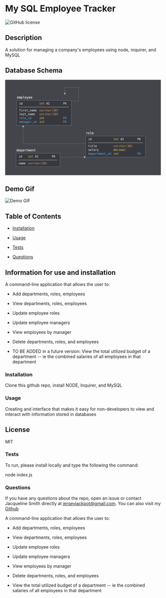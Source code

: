 
# My SQL Employee Tracker

![GitHub license](https://img.shields.io/badge/license-MIT-blue)

## Description 

A solution for managing a company's employees using node, inquirer, and MySQL

## Database Schema

![Database Schema](Assets/schema.png)

## Demo Gif

![Demo GIF](https://github.com/jerseyjackpot/My-SQL-Employee-Tracker/blob/master/Assets/Employee%20Tracker%20Demo.gif)

## Table of Contents 

* [Installation](#Installation)

* [Usage](#Usage)

* [Tests](#Tests)

* [Questions](#Questions)


## Information for use and installation

A command-line application that allows the user to:

  * Add departments, roles, employees

  * View departments, roles, employees

  * Update employee roles

  * Update employee managers

  * View employees by manager

  * Delete departments, roles, and employees

  * TO BE ADDED in a future version: View the total utilized budget of a department -- ie the combined salaries of all employees in that department

### Installation 

Clone this github repo, install NODE, Inquirer, and MySQL

### Usage 

 Creating and interface that makes it easy for non-developers to view and interact with information stored in databases

## License 

MIT

### Tests 
To run, please install locally and type the following the command:

node index.js

### Questions 

If you have any questions about the repo, open an issue or contact Jacqueline Smith directly at jerseyjackpot@gmail.com.
You can also visit my [Github](https://github.com/jerseyjackpot/my-sql-employee-tracker) 

  
A command-line application that allows the user to:

  * Add departments, roles, employees

  * View departments, roles, employees

  * Update employee roles

  * Update employee managers

  * View employees by manager

  * Delete departments, roles, and employees

  * View the total utilized budget of a department -- ie the combined salaries of all employees in that department




